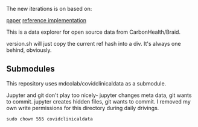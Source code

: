 The new iterations is on based on:

[paper](http://diglib.eg.org/handle/10.2312/SPBG.SPBG07.091-100)
[reference implementation](http://danifold.net/mapper/index.html)

This is a data explorer for open source data from CarbonHealth/Braid.

version.sh will just copy the current ref hash into a div. It's always one behind, obviously.

## Submodules

This repository uses mdcolab/covidclinicaldata as a submodule.

Jupyter and git don't play too nicely- jupyter changes meta data, git wants to commit. jupyter creates hidden files, git wants to commit. I removed my own write permissions for this directory during daily drivings.

`sudo chown 555 covidclinicaldata`
